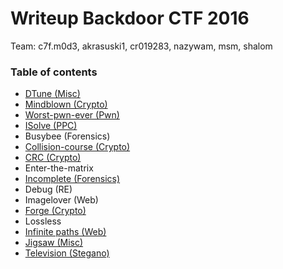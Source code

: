 # Writeup Backdoor CTF 2016

Team: c7f.m0d3, akrasuski1, cr019283, nazywam, msm, shalom

### Table of contents

* [DTune (Misc)](misc_dtune)
* [Mindblown (Crypto)](crypto_mindblown)
* [Worst-pwn-ever (Pwn)](pwn_worst)
* [ISolve (PPC)](ppc_isolve)
* Busybee (Forensics)
* [Collision-course (Crypto)](crypto_collision_course)
* [CRC (Crypto)](crypto_crc)
* Enter-the-matrix
* [Incomplete (Forensics)](for_incomplete)
* Debug (RE)
* Imagelover (Web)
* [Forge (Crypto)](crypto_forge)
* Lossless
* [Infinite paths (Web)](web_infinite_paths)
* [Jigsaw (Misc)](misc_jigsaw)
* [Television (Stegano)](stegano_television)